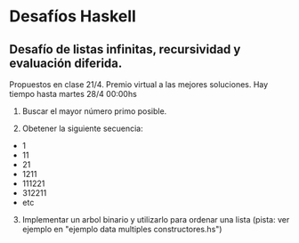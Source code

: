 # Desafíos Haskell 

## Desafío de listas infinitas, recursividad y evaluación diferida. 

Propuestos en clase 21/4. Premio virtual a las mejores soluciones. Hay tiempo hasta martes 28/4 00:00hs

1. Buscar el mayor número primo posible.

2. Obetener la siguiente secuencia:
  - 1
  - 11
  - 21
  - 1211
  - 111221
  - 312211
  - etc
  
  3. Implementar un arbol binario y utilizarlo para ordenar una lista
  (pista: ver ejemplo en "ejemplo data multiples constructores.hs")
